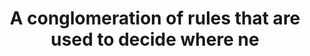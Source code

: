 ---
layout: all-exams
title: "A conglomeration of rules that are used to decide where ne"
blurb: "This definition is from Amazon Route table — A set of rules, called routes, that are used to determine where network traffic is directed. You can lea"
quid: 221
---